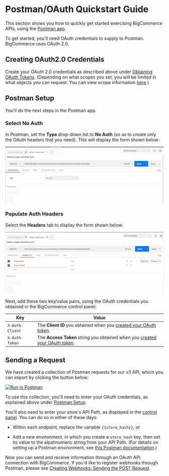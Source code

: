 # <span class="jumptarget" id="postman_qs"> Postman/OAuth Quickstart Guide </span>

This section shows you how to quickly get started exercising BigCommerce APIs, using the <a href="https://www.getpostman.com/" target="_blank">Postman app</a>.

To get started, you'll need OAuth credentials to supply to Postman. BigCommerce uses OAuth 2.0. 

## <span class="jumptarget"> Creating OAuth2.0 Credentials </span>

Create your OAuth 2.0 credentials as described above under [Obtaining OAuth Tokens](/api#cp_oauth_get). (Depending on what scopes you set, you will be limited in what objects you can request. You can view scope information [here](/api#oauth-scopes).)

## <span class="jumptarget"> Postman Setup </span>

You'll do the next steps in the Postman app.

### <span class="jumptarget"> Select No Auth </span>

In Postman, set the **Type** drop-down list to **No Auth** (so as to create only the OAuth headers that you need). This will display the form shown below:

![](../assets/postman-noauth.png)

### <span class="jumptarget"> Populate Auth Headers </span>

Select the **Headers** tab to display the form shown below: 

![](../assets/postman-headers.png)

Next, add these two key/value pairs, using the OAuth credentials you obtained in the BigCommerce control panel:

| Key | Value |
|---|---|
| `X-Auth-Client` | The **Client ID** you obtained when you [created your OAuth token](/api#cp_oauth_get). |
| `X-Auth-Token` | The **Access Token** string you obtained when you [created your OAuth token](/api#cp_oauth_get). |


## <span class="jumptarget" id="post_setup"> Sending a Request </span>

We have created a collection of Postman requests for our v3 API, which you can import by clicking the button below:

[![Run in Postman](https://run.pstmn.io/button.svg)](https://app.getpostman.com/run-collection/0911a7fefbc14ed2e4cb)

To use this collection, you'll need to enter your OAuth credentials, as explained above under [Postman Setup](#post_setup).
 
You'll also need to enter your store's API Path, as displayed in the [control panel](/api#cp_oauth_get). You can do so in either of these days:

* Within each endpoint, replace the variable `{{store_hash}}`; or 

* Add a new environment, in which you create a  `store_hash` key, then set its value to the alpahnumeric string from your API Path. (For&#160;details on setting up a Postman environment, see [this Postman documentation](https://www.getpostman.com/docs/environments).)

Now you can send and receive information through an OAuth API connection with BigCommerce. If you'd like to register webhooks through Postman, please see [Creating Webhooks: Sending the POST Request](/api#creating-webhooks-sending-the-post-request). 



